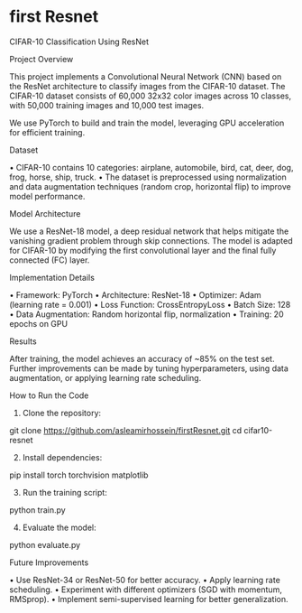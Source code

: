# first Resnet


CIFAR-10 Classification Using ResNet

Project Overview

This project implements a Convolutional Neural Network (CNN) based on the ResNet architecture to classify images from the CIFAR-10 dataset. The CIFAR-10 dataset consists of 60,000 32x32 color images across 10 classes, with 50,000 training images and 10,000 test images.

We use PyTorch to build and train the model, leveraging GPU acceleration for efficient training.

Dataset

 • CIFAR-10 contains 10 categories: airplane, automobile, bird, cat, deer, dog, frog, horse, ship, truck.
 • The dataset is preprocessed using normalization and data augmentation techniques (random crop, horizontal flip) to improve model performance.

Model Architecture

We use a ResNet-18 model, a deep residual network that helps mitigate the vanishing gradient problem through skip connections. The model is adapted for CIFAR-10 by modifying the first convolutional layer and the final fully connected (FC) layer.

Implementation Details

 • Framework: PyTorch
 • Architecture: ResNet-18
 • Optimizer: Adam (learning rate = 0.001)
 • Loss Function: CrossEntropyLoss
 • Batch Size: 128
 • Data Augmentation: Random horizontal flip, normalization
 • Training: 20 epochs on GPU

Results

After training, the model achieves an accuracy of ~85% on the test set. Further improvements can be made by tuning hyperparameters, using data augmentation, or applying learning rate scheduling.

How to Run the Code

 1. Clone the repository:

git clone https://github.com/asleamirhossein/firstResnet.git
cd cifar10-resnet


 2. Install dependencies:

pip install torch torchvision matplotlib  


 3. Run the training script:

python train.py  


 4. Evaluate the model:

python evaluate.py  



Future Improvements

 • Use ResNet-34 or ResNet-50 for better accuracy.
 • Apply learning rate scheduling.
 • Experiment with different optimizers (SGD with momentum, RMSprop).
 • Implement semi-supervised learning for better generalization.


